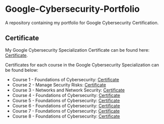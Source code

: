 # Google-Cybersecurity-Portfolio
A repository containing my portfolio for Google Cybersecurity Certification.

## Certificate
My Google Cybersecurity Specialization Certificate can be found here: [Certificate](https://www.coursera.org/account/accomplishments/professional-cert/U9HZRTG6NL9E).

Certificates for each course in the Google Cybersecurity Specialization can be found below:
* Course 1 - Foundations of Cybersecurity: [Certificate](https://www.coursera.org/account/accomplishments/verify/SHGRHE5K6A7D)
* Course 2 - Manage Security Risks: [Certificate](https://www.coursera.org/account/accomplishments/verify/4Z7XLWUK7YX7)
* Course 3 - Networks and Network Security: [Certificate](https://www.coursera.org/account/accomplishments/verify/XDBZ8S83TWTZ)
* Course 4 - Foundations of Cybersecurity: [Certificate](https://www.coursera.org/account/accomplishments/verify/SHGRHE5K6A7D)
* Course 5 - Foundations of Cybersecurity: [Certificate](https://www.coursera.org/account/accomplishments/verify/SHGRHE5K6A7D)
* Course 6 - Foundations of Cybersecurity: [Certificate](https://www.coursera.org/account/accomplishments/verify/SHGRHE5K6A7D)
* Course 7 - Foundations of Cybersecurity: [Certificate](https://www.coursera.org/account/accomplishments/verify/SHGRHE5K6A7D)
* Course 8 - Foundations of Cybersecurity: [Certificate](https://www.coursera.org/account/accomplishments/verify/SHGRHE5K6A7D)
